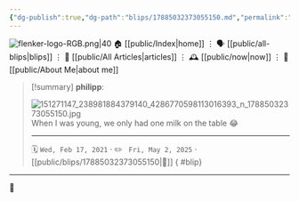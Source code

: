 ```yaml
---
{"dg-publish":true,"dg-path":"blips/17885032373055150.md","permalink":"/blips/17885032373055150/","title":"philipp on instagram @ 2021-02-17","created":"2021-02-17T07:41:00","updated":"2025-05-02T17:43:07"}
---
```



<div class="transclusion internal-embed is-loaded"><div class="markdown-embed">




![flenker-logo-RGB.png|40](/img/user/attachments/flenker-logo-RGB.png)
🏠 [[public/Index\|home]]  ⋮ 🗣️ [[public/all-blips\|blips]] ⋮  📝 [[public/All Articles\|articles]]  ⋮ 🕰️ [[public/now\|now]] ⋮ 🪪 [[public/About Me\|about me]]


</div></div>


> [!summary] **philipp**:
>
> ![151271147_238981884379140_4286770598113016393_n_17885032373055150.jpg](/img/user/attachments/151271147_238981884379140_4286770598113016393_n_17885032373055150.jpg)
> When I was young, we only had one milk on the table 😂
> - - -
>
> 🗓️ <code>Wed, Feb 17, 2021</code>  · ✏️ <code> Fri, May 2, 2025</code>  · [[public/blips/17885032373055150\|🔗]]
{ #blip}


- - -

 👾
